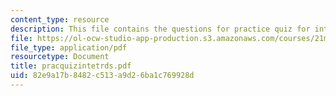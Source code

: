 ```yaml
---
content_type: resource
description: This file contains the questions for practice quiz for intervals.
file: https://ol-ocw-studio-app-production.s3.amazonaws.com/courses/21m-302-harmony-and-counterpoint-ii-spring-2005/82e9a17b8482c513a9d26ba1c769928d_pracquizintetrds.pdf
file_type: application/pdf
resourcetype: Document
title: pracquizintetrds.pdf
uid: 82e9a17b-8482-c513-a9d2-6ba1c769928d
---
```

